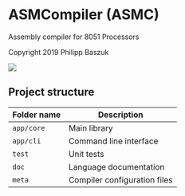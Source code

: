 # ASMCompiler (ASMC)

Assembly compiler for 8051 Processors

Copyright 2019 Philipp Baszuk

![](https://github.com/ErnstStavroBlofeld/ASMCompiler/workflows/Compiler%20application/badge.svg)

## Project structure

| Folder name | Description                  |
|-------------|------------------------------|
| `app/core`  | Main library                 |
| `app/cli`   | Command line interface       |
| `test`      | Unit tests                   |
| `doc`       | Language documentation       |
| `meta`      | Compiler configuration files |
